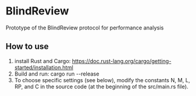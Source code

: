 # BlindReview
Prototype of the BlindReview protocol for performance analysis 

## How to use

1) install Rust and Cargo: https://doc.rust-lang.org/cargo/getting-started/installation.html
2) Build and run: cargo run --release
3) To choose specific settings (see below), modify the constants N, M, L, RP, and C in the source code (at the beginning of the src/main.rs file).
